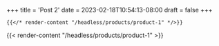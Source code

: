 +++
title = 'Post 2'
date = 2023-02-18T10:54:13-08:00
draft = false
+++

```text
{{</* render-content "/headless/products/product-1" */>}}
```

{{< render-content "/headless/products/product-1" >}}
